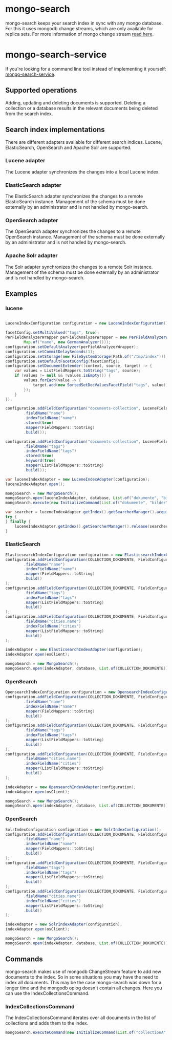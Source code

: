 
# mongo-search

mongo-search keeps your search index in sync with any mongo database.
For this it uses mongodb change streams, which are only available for replica sets.
For more information of mongo change stream [read here](https://www.mongodb.com/docs/manual/changeStreams/).

# mongo-search-service

If you're looking for a command line tool instead of implementing it yourself:
[mongo-search-service](https://github.com/thmarx/monog-search-service).

## Supported operations

Adding, updating and deleting documents is supported.
Deleting a collection or a database results in the relevant documents being deleted from the search index.

## Search index implementations

There are different adapters available for different search indices.
Lucene, ElasticSearch, OpenSearch and Apache Solr are supported.

### Lucene adapter

The Lucene adapter synchronizes the changes into a local Lucene index.

### ElasticSearch adapter

The ElasticSearch adapter synchronizes the changes to a remote ElasticSearch instance.
Management of the schema must be done externally by an administrator and is not handled by mongo-search.

### OpenSearch adapter

The OpenSearch adapter synchronizes the changes to a remote OpenSearch instance.
Management of the schema must be done externally by an administrator and is not handled by mongo-search.

### Apache Solr adapter

The Solr adapter synchronizes the changes to a remote Solr instance.
Management of the schema must be done externally by an administrator and is not handled by mongo-search.

## Examples

### lucene

```java

LuceneIndexConfiguration configuration = new LuceneIndexConfiguration();

facetConfig.setMultiValued("tags", true);
PerFieldAnalyzerWrapper perFieldAnalyzerWrapper = new PerFieldAnalyzerWrapper(new StandardAnalyzer(),
		Map.of("name", new GermanAnalyzer()));
configuration.setDefaultAnalyzer(perFieldAnalyzerWrapper);				// configure the analyzer
configuration.setCommitDelaySeconds(1);									// delay in seconds to commit changes
configuration.setStorage(new FileSystemStorage(Path.of("/tmp/index"))); // config the storage
configuration.setDefaultFacetsConfig(facetConfig);						// add a facet config if necessary
configuration.setDocumentExtender((context, source, target) -> {		// extending a document with custom fields
	var values = ListFieldMappers.toString("tags", source);
	if (values != null && !values.isEmpty()) {
		values.forEach(value -> {
			target.add(new SortedSetDocValuesFacetField("tags", value));
		});
	}
});

configuration.addFieldConfiguration("documents-collection", LuceneFieldConfiguration.builder()
		.fieldName("name")
		.indexFieldName("name")
		.stored(true)
		.mapper(FieldMappers::toString)
		.build());

configuration.addFieldConfiguration("documents-collection", LuceneFieldConfiguration.builder()
		.fieldName("tags")
		.indexFieldName("tags")
		.stored(true)
		.keyword(true)
		.mapper(ListFieldMappers::toString)
		.build());

var luceneIndexAdapter = new LuceneIndexAdapter(configuration);
luceneIndexAdapter.open();

mongoSearch = new MongoSearch();
mongoSearch.open(luceneIndexAdapter, database, List.of("dokumente", "bilder"));
mongoSearch.execute(new InitializeCommand(List.of("dokumente", "bilder")));

var searcher = luceneIndexAdapter.getIndex().getSearcherManager().acquire()
try {
} finally {
	luceneIndexAdapter.getIndex().getSearcherManager().release(searcher)
}
```

### ElasticSearch

```java
ElasticsearchIndexConfiguration configuration = new ElasticsearchIndexConfiguration();
configuration.addFieldConfiguration(COLLECTION_DOKUMENTE, FieldConfiguration.builder()
		.fieldName("name")
		.indexFieldName("name")
		.mapper(FieldMappers::toString)
		.build()
);
configuration.addFieldConfiguration(COLLECTION_DOKUMENTE, FieldConfiguration.builder()
		.fieldName("tags")
		.indexFieldName("tags")
		.mapper(ListFieldMappers::toString)
		.build()
);
configuration.addFieldConfiguration(COLLECTION_DOKUMENTE, FieldConfiguration.builder()
		.fieldName("cities.name")
		.indexFieldName("cities")
		.mapper(ListFieldMappers::toString)
		.build()
);

indexAdapter = new ElasticsearchIndexAdapter(configuration);
indexAdapter.open(esClient);

mongoSearch = new MongoSearch();
mongoSearch.open(indexAdapter, database, List.of(COLLECTION_DOKUMENTE));
```

### OpenSearch

```java
OpensearchIndexConfiguration configuration = new OpensearchIndexConfiguration();
configuration.addFieldConfiguration(COLLECTION_DOKUMENTE, FieldConfiguration.builder()
		.fieldName("name")
		.indexFieldName("name")
		.mapper(FieldMappers::toString)
		.build()
);
configuration.addFieldConfiguration(COLLECTION_DOKUMENTE, FieldConfiguration.builder()
		.fieldName("tags")
		.indexFieldName("tags")
		.mapper(ListFieldMappers::toString)
		.build()
);
configuration.addFieldConfiguration(COLLECTION_DOKUMENTE, FieldConfiguration.builder()
		.fieldName("cities.name")
		.indexFieldName("cities")
		.mapper(ListFieldMappers::toString)
		.build()
);

indexAdapter = new OpensearchIndexAdapter(configuration);
indexAdapter.open(osClient);

mongoSearch = new MongoSearch();
mongoSearch.open(indexAdapter, database, List.of(COLLECTION_DOKUMENTE));
```

### OpenSearch

```java
SolrIndexConfiguration configuration = new SolrIndexConfiguration();
configuration.addFieldConfiguration(COLLECTION_DOKUMENTE, FieldConfiguration.builder()
		.fieldName("name")
		.indexFieldName("name")
		.mapper(FieldMappers::toString)
		.build()
);
configuration.addFieldConfiguration(COLLECTION_DOKUMENTE, FieldConfiguration.builder()
		.fieldName("tags")
		.indexFieldName("tags")
		.mapper(ListFieldMappers::toString)
		.build()
);
configuration.addFieldConfiguration(COLLECTION_DOKUMENTE, FieldConfiguration.builder()
		.fieldName("cities.name")
		.indexFieldName("cities")
		.mapper(ListFieldMappers::toString)
		.build()
);

indexAdapter = new SolrIndexAdapter(configuration);
indexAdapter.open(osClient);

mongoSearch = new MongoSearch();
mongoSearch.open(indexAdapter, database, List.of(COLLECTION_DOKUMENTE));
```

## Commands

mongo-search makes use of mongodb ChangeStream feature to add new documents to the index.
So in some situations you may have the need to index all documents. 
This may be the case mongo-search was down for a longer time and the mongodb oplog doesn't contain all changes.
Here you can use the IndexCollectionsCommand.

### IndexCollectionsCommand

The IndexCollectionsCommand iterates over all documents in the list of collections and adds them to the index.
```java
mongoSearch.executeCommand(new InitializeCommand(List.of("collectionA", "collectionB")));
```